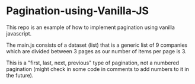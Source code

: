# Pagination-using-Vanilla-JS

This repo is an example of how to implement pagination using vanilla javascript. 

The main.js consists of a dataset (list) that is a generic list of 9 companies which are divided between 3 pages as our number of items per page is 3.

This is a "first, last, next, previous" type of pagination, not a numbered pagination (might check in some code in comments to add numbers to it in the future).


